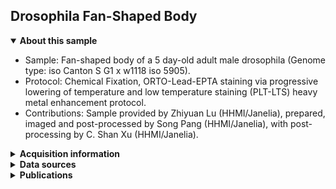 ## Drosophila Fan-Shaped Body
<details open><summary><b>About this sample</b></summary>
<ul>
<li>Sample: Fan-shaped body of a 5 day-old adult male drosophila (Genome type: iso Canton S G1 x w1118 iso 5905).</li>
<li>Protocol: Chemical Fixation, ORTO-Lead-EPTA staining via progressive lowering of temperature and low temperature staining (PLT-LTS) heavy metal enhancement protocol.</li>
<li>Contributions: Sample provided by Zhiyuan Lu (HHMI/Janelia), prepared, imaged and post-processed by Song Pang (HHMI/Janelia), with post-processing by C. Shan Xu (HHMI/Janelia).</li></ul>
</details><details closed><summary><b>Acquisition information</b></summary>
<ul>
<li>EHT (kV): 0.7</li>
<li>Bias (V): 0</li>
<li>Imaging current (nA): 0.24</li>
<li>Scanning speed (MHz): 1.5</li>
<li>Imaging duration (days): 15</li>
<li>Data size (GB): 1770</li>
<li>Final voxel size (nm): 4 x 4 x 4 (X, Y, Z)</li>
<li>Data dimensions (µm): 45 x 56 x 45 (X, Y, Z</li>
<li>Imaging start date: 9/14/2019</li></ul>
</details><details closed><summary><b>Data sources</b></summary>
<ul>
<li>fibsem/aligned: SIFT-aligned raw FIB-SEM data</li></ul>
</details><details closed><summary><b>Publications</b></summary>
<ul></ul>
</details>